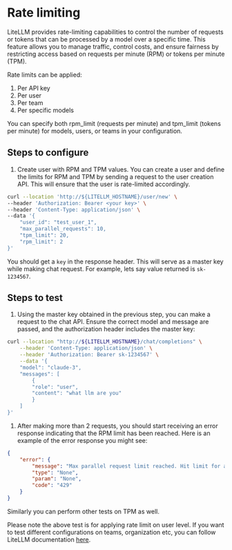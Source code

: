 # Rate limiting

LiteLLM provides rate-limiting capabilities to control the number of requests or tokens that can be processed by a model over a specific time. This feature allows you to manage traffic, control costs, and ensure fairness by restricting access based on requests per minute (RPM) or tokens per minute (TPM).

Rate limits can be applied:

1. Per API key
2. Per user
3. Per team
4. Per specific models

You can specify both rpm_limit (requests per minute) and tpm_limit (tokens per minute) for models, users, or teams in your configuration.

## Steps to configure

1. Create user with RPM and TPM values. You can create a user and define the limits for RPM and TPM by sending a request to the user creation API. This will ensure that the user is rate-limited accordingly.
  ```bash
  curl --location 'http://${LITELLM_HOSTNAME}/user/new' \
  --header 'Authorization: Bearer <your key>' \
  --header 'Content-Type: application/json' \
  --data '{
      "user_id": "test_user_1", 
      "max_parallel_requests": 10, 
      "tpm_limit": 20, 
      "rpm_limit": 2
  }'
  ```
  You should get a `key` in the response header. This will serve as a master key while making chat request. For example, lets say value returned is `sk-1234567`.

## Steps to test

1. Using the master key obtained in the previous step, you can make a request to the chat API. Ensure the correct model and message are passed, and the authorization header includes the master key:
  ```bash
  curl --location "http://${LITELLM_HOSTNAME}/chat/completions" \
      --header 'Content-Type: application/json' \
      --header 'Authorization: Bearer sk-1234567' \
      --data '{
      "model": "claude-3",
      "messages": [
          {
          "role": "user",
          "content": "what llm are you"
          }
      ]
  }'
  ```
1. After making more than 2 requests, you should start receiving an error response indicating that the RPM limit has been reached. Here is an example of the error response you might see:
  ```json
  {
      "error": {
          "message": "Max parallel request limit reached. Hit limit for api_key: xxx. tpm_limit: 20, current_tpm 46, rpm_limit: 2, current rpm 1",
          "type": "None",
          "param": "None",
          "code": "429"
      }
  }
  ```
  Similarly you can perform other tests on TPM as well.
  
  Please note the above test is for applying rate limit on user level. If you want to test different configurations on teams, organization etc, you can follow LiteLLM documentation [here](https://docs.litellm.ai/docs/proxy/users).
